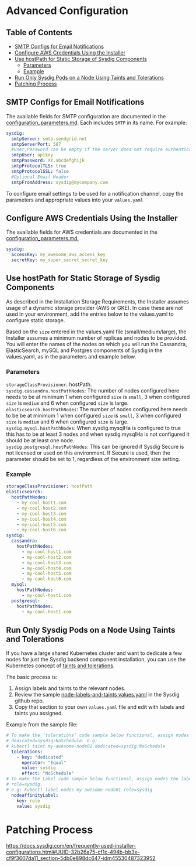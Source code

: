 # Advanced Configuration

## Table of Contents  
   * [SMTP Configs for Email Notifications](#smtp-configs-for-email-notifications)
   * [Configure AWS Credentials Using the Installer](#configure-aws-credentials-using-the-installer)
   * [Use hostPath for Static Storage of Sysdig Components](#use-hostpath-for-static-storage-of-sysdig-components)
     * [Parameters](#parameters)
     * [Example](#example)
   * [Run Only Sysdig Pods on a Node Using Taints and Tolerations](#run-only-sysdig-pods-on-a-node-using-taints-and-tolerations)
   * [Patching Process](#patching-process)

## SMTP Configs for Email Notifications

The available fields for SMTP configuration are documented in the [configuration_parameters.md](configuration_parameters.md). Each includes `SMTP` in its name. 
For example:    

```yaml
sysdig:
  smtpServer: smtp.sendgrid.net
  smtpServerPort: 587
  #User,Password can be empty if the server does not require authentication
  smtpUser: apikey
  smtpPassword: XY.abcdefghijk
  smtpProtocolTLS: true
  smtpProtocolSSL: false
  #Optional Email Header
  smtpFromAddress: sysdig@mycompany.com
```
To configure email settings to be used for a notification channel, copy the parameters and appropriate values into your `values.yaml`               

## Configure AWS Credentials Using the Installer

The available fields for AWS credentials are documented in the [configuration_parameters.md.](configuration_parameters.md#sysdigaccesskey) 

```yaml
sysdig:      
  accessKey: my_awesome_aws_access_key
  secretKey: my_super_secret_secret_key
```

## Use hostPath for Static Storage of Sysdig Components

As described in the Installation Storage Requirements, the Installer
assumes usage of a dynamic storage provider (AWS or GKE). In case these are
not used in your environment, add the entries below to the values.yaml to
configure static storage.

Based on the `size` entered in the values.yaml file (small/medium/large), the
Installer assumes a minimum number of replicas and nodes to be provided.
You will enter the names of the nodes on which you will run the Cassandra,
ElasticSearch, mySQL and Postgres components of Sysdig in the values.yaml, as
in the parameters and example below.

### Parameters

`storageClassProvisioner`: hostPath.<br>
`sysdig.cassandra.hostPathNodes`: The number of nodes configured here needs to
be at minimum 1 when configured `size` is `small`, 3 when configured `size` is
`medium` and 6 when configured `size` is large.<br>
`elasticsearch.hostPathNodes`: The number of nodes configured here needs to be
be at minimum 1 when configured `size` is `small`, 3 when configured `size` is
`medium` and 6 when configured `size` is large.<br>
`sysdig.mysql.hostPathNodes`: When sysdig.mysqlHa is configured to true this has
to be at least 3 nodes and when sysdig.mysqlHa is not configured it should be
at least one node.<br>
`sysdig.postgresql.hostPathNodes`: This can be ignored if Sysdig Secure is not
licensed or used on this environment. If Secure is used, then the parameter
should be set to 1, regardless of the environment size setting.<br>

### Example

```yaml
storageClassProvisioner: hostPath
elasticsearch:
  hostPathNodes:
    - my-cool-host1.com
    - my-cool-host2.com
    - my-cool-host3.com
    - my-cool-host4.com
    - my-cool-host5.com
    - my-cool-host6.com
sysdig:
  cassandra:
    hostPathNodes:
      - my-cool-host1.com
      - my-cool-host2.com
      - my-cool-host3.com
      - my-cool-host4.com
      - my-cool-host5.com
      - my-cool-host6.com
  mysql:
    hostPathNodes:
      - my-cool-host1.com
  postgresql:
    hostPathNodes:
      - my-cool-host1.com
```

## Run Only Sysdig Pods on a Node Using Taints and Tolerations

If you have a large shared Kubernetes cluster and want to dedicate a few nodes for just the Sysdig backend component installation, you can use the Kubernetes concept of [taints and tolerations](https://kubernetes.io/docs/concepts/configuration/taintandtoleration/).

The basic process is:

1. Assign labels and taints to the relevant nodes.
2. Review the sample [node-labels-and-taints values.yaml](examples/node-labels-and-taints/values.yaml) in the Sysdig github repo.
3. Copy that section to your own `values.yaml` file and edit with labels and taints you assigned.
    
Example from the sample file:

```yaml
# To make the ‘tolerations’ code sample below functional, assign nodes the taint 
# dedicated=sysdig:NoSchedule. E.g:
# kubectl taint my-awesome-node01 dedicated=sysdig:NoSchedule
  tolerations:
    - key: "dedicated"
      operator: "Equal"
      value: sysdig
      effect: "NoSchedule"
# To make the Label code sample below functional, assign nodes the label 
# role=sysdig. 
# e.g: kubectl label nodes my-awesome-node01 role=sysdig
  nodeaffinityLabel:
    key: role
    value: sysdig
```

# Patching Process

https://docs.sysdig.com/en/frequently-used-installer-configurations.html#UUID-32b26a75-cf1c-494b-bb3e-cf9f3607da11_section-5db0e898dc647-idm45530487323952
